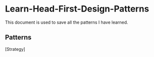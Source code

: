# Learn-Head-First-Design-Patterns
This document is used to save all the patterns I have learned.

## Patterns
[Strategy]
